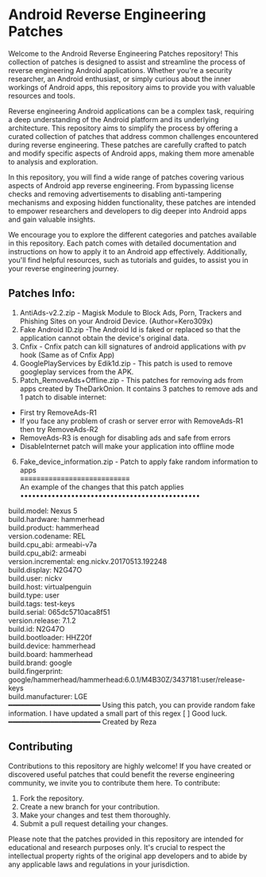 # Android Reverse Engineering Patches

Welcome to the Android Reverse Engineering Patches repository! This collection of patches is designed to assist and streamline the process of reverse engineering Android applications. Whether you're a security researcher, an Android enthusiast, or simply curious about the inner workings of Android apps, this repository aims to provide you with valuable resources and tools.

Reverse engineering Android applications can be a complex task, requiring a deep understanding of the Android platform and its underlying architecture. This repository aims to simplify the process by offering a curated collection of patches that address common challenges encountered during reverse engineering. These patches are carefully crafted to patch and modify specific aspects of Android apps, making them more amenable to analysis and exploration.

In this repository, you will find a wide range of patches covering various aspects of Android app reverse engineering. From bypassing license checks and removing advertisements to disabling anti-tampering mechanisms and exposing hidden functionality, these patches are intended to empower researchers and developers to dig deeper into Android apps and gain valuable insights.

We encourage you to explore the different categories and patches available in this repository. Each patch comes with detailed documentation and instructions on how to apply it to an Android app effectively. Additionally, you'll find helpful resources, such as tutorials and guides, to assist you in your reverse engineering journey.
## Patches Info:
1. AntiAds-v2.2.zip - Magisk Module to Block Ads, Porn, Trackers and Phishing Sites on your Android Device. (Author=Kero309x)
2. Fake Android ID.zip -The Android Id is faked or replaced so that the application cannot obtain the device's original data.
3. Cnfix - Cnfix patch can kill signatures of android applications with pv hook (Same as of Cnfix App)
4. GooglePlayServices by Edik1d.zip - This patch is used to remove googleplay services from the APK.
5. Patch_RemoveAds+Offline.zip - This patches for removing ads from apps created by TheDarkOnion.
It contains 3 patches to remove ads and 1 patch to disable internet:
* First try RemoveAds-R1
* If you face any problem of crash or server error with RemoveAds-R1 then try RemoveAds-R2
* RemoveAds-R3 is enough for disabling ads and safe from errors
* DisableInternet patch will make your application into offline mode
6. Fake_device_information.zip - Patch to apply fake random information to apps <br>
≡≡≡≡≡≡≡≡≡≡≡≡≡≡≡≡≡≡≡≡≡≡≡≡≡≡≡ <br>
An example of the changes that this patch applies <br>
•••••••••••••••••••••••••••••••••••••••••••••• <br>

build.model: Nexus 5 <br>
build.hardware: hammerhead <br>
build.product: hammerhead <br>
version.codename: REL <br>
build.cpu_abi: armeabi-v7a <br>
build.cpu_abi2: armeabi <br>
version.incremental: eng.nickv.20170513.192248 <br>
build.display: N2G47O <br>
build.user: nickv <br>
build.host: virtualpenguin <br>
build.type: user <br>
build.tags: test-keys <br>
build.serial: 065dc5710aca8f51 <br>
version.release: 7.1.2 <br>
build.id: N2G47O <br>
build.bootloader: HHZ20f <br>
build.device: hammerhead <br>
build.board: hammerhead <br>
build.brand: google <br>
build.fingerprint: google/hammerhead/hammerhead:6.0.1/M4B30Z/3437181:user/release-keys <br>
build.manufacturer: LGE <br>
━━━━━━━━━━━━━━━━━━━━━━
Using this patch, you can provide random fake information.
I have updated a small part of this regex [ ]
Good luck.
━━━━━━━━━━━━━━━━━━━━━━
Created by Reza


## Contributing

Contributions to this repository are highly welcome! If you have created or discovered useful patches that could benefit the reverse engineering community, we invite you to contribute them here. To contribute:

1. Fork the repository.
2. Create a new branch for your contribution.
3. Make your changes and test them thoroughly.
4. Submit a pull request detailing your changes.


Please note that the patches provided in this repository are intended for educational and research purposes only. It's crucial to respect the intellectual property rights of the original app developers and to abide by any applicable laws and regulations in your jurisdiction.



